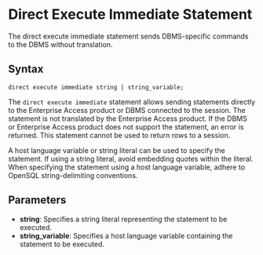 # Direct Execute Immediate Statement

The direct execute immediate statement sends DBMS-specific commands to the DBMS without translation.

## Syntax

```
direct execute immediate string | string_variable;
```

The `direct execute immediate` statement allows sending statements directly to the Enterprise Access product or DBMS connected to the session. The statement is not translated by the Enterprise Access product. If the DBMS or Enterprise Access product does not support the statement, an error is returned. This statement cannot be used to return rows to a session.

A host language variable or string literal can be used to specify the statement. If using a string literal, avoid embedding quotes within the literal. When specifying the statement using a host language variable, adhere to OpenSQL string-delimiting conventions.

## Parameters

- **string**: Specifies a string literal representing the statement to be executed.
- **string_variable**: Specifies a host language variable containing the statement to be executed.
